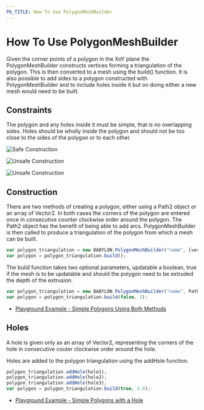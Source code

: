 ```yaml
---
PG_TITLE: How To Use PolygonMeshBuilder
---
```


# How To Use PolygonMeshBuilder

Given the corner points of a polygon in the XoY plane the PolygonMeshBuilder constructs vertices forming a triangulation of the polygon. This is then converted to a mesh using the build() function. It is also possible to add sides to a polygon constructed with PolygonMeshBuilder and to include holes inside it but on doing either a new mesh would need to be built. 

## Constraints

The polygon and any holes inside it must be simple, that is no overlapping sides. Holes should be wholly inside the polygon and should not be too close to the sides of the polygon or to each other.

![Safe Construction](/img/how_to/PolyMeshBuild/pmberr1.jpg)

![Unsafe Construction](/img/how_to/PolyMeshBuild/pmberr2.jpg)

![Unsafe Construction](/img/how_to/PolyMeshBuild/pmberr3.jpg)

## Construction

There are two methods of creating a polygon, either using a Path2 object or an array of Vector2. In both cases the corners of the polygon are entered once in consecutive counter clockwise order around the polygon. The Path2 object has the benefit of being able to add arcs. PolygonMeshBuilder is then called to produce a triangulation of the polygon from which a mesh can be built.

```javascript
var polygon_triangulation = new BABYLON.PolygonMeshBuilder("name", [vec21, vec22, vec23], scene);
var polygon = polygon_triangulation.build();
```
The build function takes two optional parameters, updatable a boolean, true if the mesh is to be updatable and should the polygon need to be extruded the depth of the extrusion.

```javascript
var polygon_triangulation = new BABYLON.PolygonMeshBuilder("name", Path2, scene);
var polygon = polygon_triangulation.build(false, 3);
```

* [Playground Example - Simple Polygons Using Both Methods]( https://www.babylonjs-playground.com/#PTTMVI#1)

## Holes

A hole is given only as an array of Vector2, representing the corners of the hole in consecutive couter clockwise order around the hole.

Holes are added to the polygon triangulation using the addHole function.

```javascript
polygon_triangulation.addHole(hole1);
polygon_triangulation.addHole(hole2);
polygon_triangulation.addHole(hole3);
var polygon = polygon_triangulation.build(true, 1.4);
```

* [Playground Example - Simple Polygons with a Hole]( https://www.babylonjs-playground.com/#PTTMVI#2)